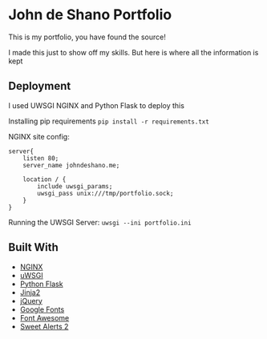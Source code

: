# John de Shano Portfolio

This is my portfolio, you have found the source!

I made this just to show off my skills. But here is where all the information is kept

## Deployment

I used UWSGI NGINX and Python Flask to deploy this

Installing pip requirements
`pip install -r requirements.txt`

NGINX site config:

```
server{ 
	listen 80; 
	server_name johndeshano.me; 

	location / { 
		include uwsgi_params; 
		uwsgi_pass unix:///tmp/portfolio.sock; 
	} 
}
```

Running the UWSGI Server:
```uwsgi --ini portfolio.ini```

## Built With
* [NGINX](https://www.nginx.com/)
* [uWSGI](https://uwsgi-docs.readthedocs.io/en/latest/)
* [Python Flask](http://flask.pocoo.org/)
* [Jinja2](http://jinja.pocoo.org/)
* [jQuery](http://jquery.com/)
* [Google Fonts](https://fonts.google.com/)
* [Font Awesome](https://fontawesome.com/)
* [Sweet Alerts 2](https://sweetalert2.github.io/)
